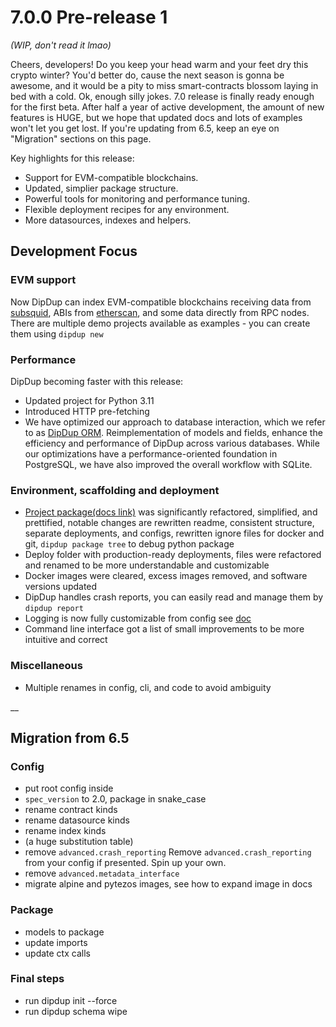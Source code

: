 # 7.0.0 Pre-release 1

_(WIP, don't read it lmao)_

Cheers, developers! Do you keep your head warm and your feet dry this crypto winter? You'd better do, cause the next season is gonna be awesome, and it would be a pity to miss smart-contracts blossom laying in bed with a cold. Ok, enough silly jokes. 7.0 release is finally ready enough for the first beta. After half a year of active development, the amount of new features is HUGE, but we hope that updated docs and lots of examples won't let you get lost. If you're updating from 6.5, keep an eye on "Migration" sections on this page.

Key highlights for this release:

- Support for EVM-compatible blockchains.
- Updated, simplier package structure.
- Powerful tools for monitoring and performance tuning.
- Flexible deployment recipes for any environment.
- More datasources, indexes and helpers.

## Development Focus

### EVM support

Now DipDup can index EVM-compatible blockchains receiving data from [subsquid](https://www.subsquid.io/), ABIs from [etherscan](https://etherscan.io/), and some data directly from RPC nodes. There are multiple demo projects available as examples - you can create them using `dipdup new`
<!-- NOTE:
- what are EVM, Subsquid Archives, RPC nodes
- bootstrapping EVM demo
- `abi.etherscan` datasource, manual
- node datasources, configuration
- event matching rules -->

### Performance

DipDup becoming faster with this release:

- Updated project for Python 3.11
- Introduced HTTP pre-fetching
- We have optimized our approach to database interaction, which we refer to as [DipDup ORM](../1.getting-started/5.models.md?DipDup-ORM). Reimplementation of models and fields, enhance the efficiency and performance of DipDup across various databases. While our optimizations have a performance-oriented foundation in PostgreSQL, we have also improved the overall workflow with SQLite.
<!-- TODO: /performance ? -->

### Environment, scaffolding and deployment

- [Project package(docs link)](../1.getting-started/4.package.md) was significantly refactored, simplified, and prettified, notable changes are rewritten readme, consistent structure, separate deployments, and configs, rewritten ignore files for docker and git, `dipdup package tree` to debug python package
- Deploy folder with production-ready deployments, files were refactored and renamed to be more understandable and customizable
- Docker images were cleared, excess images removed, and software versions updated
- DipDup handles crash reports, you can easily read and manage them by `dipdup report`
- Logging is now fully customizable from config see [doc](../9.config/10.l-ogging.md)
- Command line interface got a list of small improvements to be more intuitive and correct

### Miscellaneous
- Multiple renames in config, cli, and code to avoid ambiguity

__

## Migration from 6.5

### Config

- put root config inside
- `spec_version` to 2.0, package in snake_case
- rename contract kinds
- rename datasource kinds
- rename index kinds
- (a huge substitution table)
- remove `advanced.crash_reporting` Remove `advanced.crash_reporting` from your config if presented. Spin up your own.
- remove `advanced.metadata_interface`
- migrate alpine and pytezos images, see how to expand image in docs

### Package

- models to package
- update imports
- update ctx calls

### Final steps

- run dipdup init --force
- run dipdup schema wipe

<!-- TODO: Full list of changes? -->